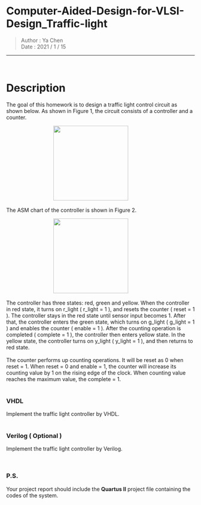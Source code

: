 # Computer-Aided-Design-for-VLSI-Design_Traffic-light

> Author : Ya Chen <br>
> Date : 2021 / 1 / 15

---

<br>

# Description

The goal of this homework is to design a traffic light control circuit as shown below. As shown in Figure 1, the circuit consists of a controller and a counter.

&emsp;&emsp;&emsp;&emsp;&emsp;&emsp;&emsp;&emsp;&emsp;<img src = "https://i.imgur.com/jqtMU1o.png" width = "200">

The ASM chart of the controller is shown in Figure 2.

&emsp;&emsp;&emsp;&emsp;&emsp;&emsp;&emsp;&emsp;&emsp;<img src = "https://i.imgur.com/Z4FktgY.png" width = "200">

The controller has three states: red, green and yellow. When the controller in red state, it turns on r_light ( r_light = 1 ), and resets the counter ( reset = 1 ). The controller stays in the red state until sensor input becomes 1. After that, the controller enters the green state, which turns on g_light ( g_light = 1 ) and enables the counter ( enable = 1 ). After the counting operation is completed ( complete = 1 ), the controller then enters yellow state. In the yellow state, the controller turns on y_light ( y_light = 1 ), and then returns to red state.<br>
<br>
The counter performs up counting operations. It will be reset as 0 when reset = 1. When reset = 0 and enable = 1, the counter will increase its counting value by 1 on the rising edge of the clock. When counting value reaches the maximum value, the complete = 1.<br>
<br>

### VHDL

Implement the traffic light controller by VHDL.<br>
<br>

### Verilog ( Optional )

Implement the traffic light controller by Verilog.

<br>

### P.S.

Your project report should include the <b>Quartus II</b> project file containing the codes of the system.
